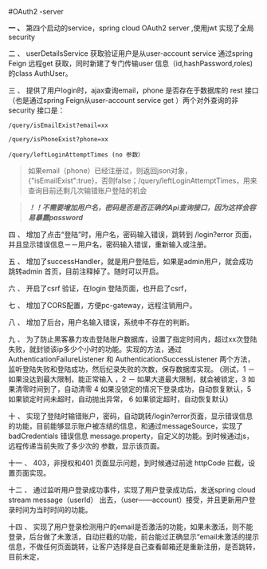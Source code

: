 #OAuth2 -server

**一  、** 第四个启动的service，spring cloud OAuth2 server ,使用jwt 实现了全局 security

二 、 userDetailsService 获取验证用户是从user-account service 通过spring Feign 远程get 获取，同时新建了专门传输user 信息（id,hashPassword,roles)的class AuthUser。

三 、  提供了用户login时，ajax查询email，phone 是否存在于数据库的 rest 接口（也是通过spring Feign从user-account service get ）两个对外查询的非security 接口是：

	/query/isEmailExist?email=xx
	
	/query/isPhoneExist?phone=xx
	
	/query/leftLoginAttemptTimes (no 参数）


> 如果email（phone）已经注册过，则返回json对象，{"isEmailExist":true}，否则false；/query/leftLoginAttemptTimes，用来查询目前还剩几次输错账户登陆的机会

> ***！！不需要增加用户名，密码是否是否正确的Api查询接口，因为这样会容易暴露password***

四 、 增加了点击“登陆”时，用户名，密码输入错误，跳转到 /login?error 页面，并且显示错误信息－－用户名，密码输入错误，重新输入或注册。

五 、 增加了successHandler，就是用户登陆后，如果是admin用户，就会成功跳转admin 首页，目前注释掉了。随时可以开启。

六 、 开启了csrf 验证，在login 登陆页面，也开启了csrf，

七 、 增加了CORS配置，方便pc-gateway，远程注销用户。

八 、 增加了后台，用户名输入错误，系统中不存在的判断。

九 、 为了防止黑客暴力攻击登陆账户数据库，设置了指定时间内，超过xx次登陆失败，就封锁该ip多少个小时的功能。实现的方法，通过AuthenticationFailureListener 和 AuthenticationSuccessListener 两个方法，监听登陆失败和登陆成功，然后纪录失败的次数，保存数据库实现。
 (测试，1 － 如果没达到最大限制，能正常输入 ，2 － 如果大道最大限制，就会被锁定，3 如果清零时间到了，自动清零 4 如果没锁定的情况下登录成功，自动恢复默认，5 如果锁定时间未超时，自动抛出异常， 6 如果锁定超时，自动恢复默认)

十 、 实现了登陆时输错账户，密码，自动跳转/login?error页面，显示错误信息的功能，目前能够显示账户被冻结的信息，和通过messageSource，实现了 badCredentials 错误信息 message.property，自定义的功能。到时候通过js，远程传递当前失败了多少次的 参数，显示该页面。

十一 、 403，非授权和401 页面显示问题，到时候通过前途 httpCode 拦截，设置页面实现。

十二 、 通过监听用户登录成功事件，实现了用户登录成功后，发送spring cloud stream message（userId） 出去，（user——account）接受，并且更新用户登录时间为当时时间的功能。

十四 、 实现了用户登录检测用户的email是否激活的功能，如果未激活，则不能登录，后台做了未激活，自动拦截的功能，前台能过正确显示“email未激活的提示信息，不做任何页面跳转，让客户选择是自己查看邮箱还是重新注册，是否跳转，目前未定，